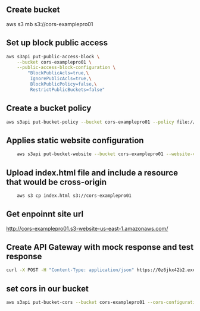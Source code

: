 ## Create bucket

aws s3 mb s3://cors-examplepro01

## Set up block public access

``` sh
aws s3api put-public-access-block \
    --bucket cors-examplepro01 \
    --public-access-block-configuration \
        "BlockPublicAcls=true,\
         IgnorePublicAcls=true,\
         BlockPublicPolicy=false,\
         RestrictPublicBuckets=false"
```
## Create a bucket policy

``` sh
aws s3api put-bucket-policy --bucket cors-examplepro01 --policy file://bucket-policy.json

```

## Applies static website configuration 

``` sh
    aws s3api put-bucket-website --bucket cors-examplepro01 --website-configuration file://website.json

```

## Upload index.html file and include a resource that would be cross-origin

```sh
    aws s3 cp index.html s3://cors-examplepro01
```

## Get enpoinnt site url

http://cors-examplepro01.s3-website-us-east-1.amazonaws.com/

## Create API Gateway with mock response and test response

``` sh
curl -X POST -H "Content-Type: application/json" https://0z6jkx42b2.execute-api.us-east-1.amazonaws.com/prod/hello
```
## set cors in our bucket
``` sh
aws s3api put-bucket-cors --bucket cors-examplepro01 --cors-configuration file://cors.json
